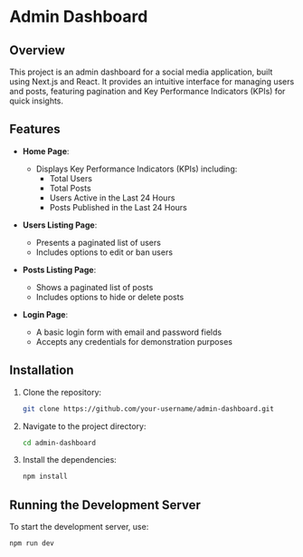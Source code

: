 # Admin Dashboard

## Overview

This project is an admin dashboard for a social media application, built using Next.js and React. It provides an intuitive interface for managing users and posts, featuring pagination and Key Performance Indicators (KPIs) for quick insights.

## Features

- **Home Page**:
  - Displays Key Performance Indicators (KPIs) including:
    - Total Users
    - Total Posts
    - Users Active in the Last 24 Hours
    - Posts Published in the Last 24 Hours

- **Users Listing Page**:
  - Presents a paginated list of users
  - Includes options to edit or ban users

- **Posts Listing Page**:
  - Shows a paginated list of posts
  - Includes options to hide or delete posts

- **Login Page**:
  - A basic login form with email and password fields
  - Accepts any credentials for demonstration purposes

## Installation

1. Clone the repository:

    ```bash
    git clone https://github.com/your-username/admin-dashboard.git
    ```

2. Navigate to the project directory:

    ```bash
    cd admin-dashboard
    ```

3. Install the dependencies:

    ```bash
    npm install
    ```

## Running the Development Server

To start the development server, use:

```bash
npm run dev
